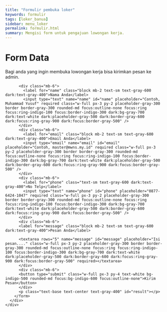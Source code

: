 ```yaml
---
title: "Formulir pembuka loker"
keywords: formulir
tags: [loker_banua]
sidebar: menu_loker
permalink: formulir.html
summary: Mengisi form untuk pengajuan lowongan kerja.
---
```

<!-- 
    =======================================================================

    This is a working contact form. To receive email, 
    Replace YOUR_ACCESS_KEY_HERE with your actual Access Key.

    Create Access Key here 👉 https://web3forms.com/

    =======================================================================
 -->

<div class="flex items-center min-h-screen bg-gray-50 dark:bg-gray-900">
  <div class="container mx-auto">
    <div class="max-w-md mx-auto my-10 bg-white p-5 rounded-md shadow-sm">
      <div class="text-center">
        <h1 class="my-3 text-3xl font-semibold text-gray-700 dark:text-gray-200">
          Form Data
        </h1>
        <p class="text-gray-400 dark:text-gray-400">
          Bagi anda yang ingin membuka lowongan kerja bisa kirimkan pesan ke admin.
        </p>
      </div>
      <div class="m-7">
        <form action="https://api.web3forms.com/submit" method="POST" id="form">
          <input type="hidden" name="access_key" value="YOUR_ACCESS_KEY_HERE" />
          <input type="hidden" name="subject" value="New Submission from Web3Forms" />
          <input type="checkbox" name="botcheck" id="" style="display: none;" />

          <div class="mb-6">
            <label for="name" class="block mb-2 text-sm text-gray-600 dark:text-gray-400">Nama Anda</label>
            <input type="text" name="name" id="name" placeholder="Contoh, Muhammad Yusuf" required class="w-full px-3 py-2 placeholder-gray-300 border border-gray-300 rounded-md focus:outline-none focus:ring focus:ring-indigo-100 focus:border-indigo-300 dark:bg-gray-700 dark:text-white dark:placeholder-gray-500 dark:border-gray-600 dark:focus:ring-gray-900 dark:focus:border-gray-500" />
          </div>
          <div class="mb-6">
            <label for="email" class="block mb-2 text-sm text-gray-600 dark:text-gray-400">Email Anda</label>
            <input type="email" name="email" id="email" placeholder="Contoh, master@mwns.my.id" required class="w-full px-3 py-2 placeholder-gray-300 border border-gray-300 rounded-md focus:outline-none focus:ring focus:ring-indigo-100 focus:border-indigo-300 dark:bg-gray-700 dark:text-white dark:placeholder-gray-500 dark:border-gray-600 dark:focus:ring-gray-900 dark:focus:border-gray-500" />
          </div>
          <div class="mb-6">
            <label for="phone" class="text-sm text-gray-600 dark:text-gray-400">No Telp</label>
            <input type="text" name="phone" id="phone" placeholder="0877-6424-1047" required class="w-full px-3 py-2 placeholder-gray-300 border border-gray-300 rounded-md focus:outline-none focus:ring focus:ring-indigo-100 focus:border-indigo-300 dark:bg-gray-700 dark:text-white dark:placeholder-gray-500 dark:border-gray-600 dark:focus:ring-gray-900 dark:focus:border-gray-500" />
          </div>
          <div class="mb-6">
          <label for="message" class="block mb-2 text-sm text-gray-600 dark:text-gray-400">Pesan Anda</label>
          
          <textarea rows="5" name="message" id="message" placeholder="Isi pesan...." class="w-full px-3 py-2 placeholder-gray-300 border border-gray-300 rounded-md focus:outline-none focus:ring focus:ring-indigo-100 focus:border-indigo-300 dark:bg-gray-700 dark:text-white dark:placeholder-gray-500 dark:border-gray-600 dark:focus:ring-gray-900 dark:focus:border-gray-500" required></textarea>
          </div>
          <div class="mb-6">
          <button type="submit" class="w-full px-3 py-4 text-white bg-indigo-500 rounded-md focus:bg-indigo-600 focus:outline-none">Kirim Pesan</button>
          </div>
          <p class="text-base text-center text-gray-400" id="result"></p>
        </form>
      </div>
    </div>
  </div>
</div>
<script src="/js/formdata.js"></script>
